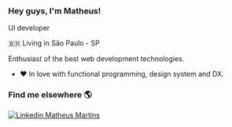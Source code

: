 ### Hey guys, I'm Matheus!


  UI developer
  
  🇧🇷 Living in São Paulo - SP 
  
  Enthusiast of the best web development technologies.

- ❤️ In love with functional programming, design system and DX.

### Find me elsewhere 🌎

[![Linkedin](https://i.stack.imgur.com/gVE0j.png) Matheus Martins](https://www.linkedin.com/in/matheus-martins-78859b117/)

